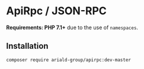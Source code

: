 # ApiRpc / JSON-RPC

**Requirements: PHP 7.1+** due to the use of `namespaces`.

## Installation

```bash
composer require ariald-group/apirpc:dev-master
```
